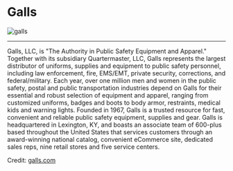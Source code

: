 # Galls

![galls](http://www.nankinfire.com/logotop_GALLS.gif)

---

Galls, LLC, is "The Authority in Public Safety Equipment and Apparel." Together with its subsidiary Quartermaster, LLC, Galls represents the largest distributor of uniforms, supplies and equipment to public safety personnel, including law enforcement, fire, EMS/EMT, private security, corrections, and federal/military. Each year, over one million men and women in the public safety, postal and public transportation industries depend on Galls for their essential and robust selection of equipment and apparel, ranging from customized uniforms, badges and boots to body armor, restraints, medical kids and warning lights. Founded in 1967, Galls is a trusted resource for fast, convenient and reliable public safety equipment, supplies and gear. Galls is headquartered in Lexington, KY, and boasts an associate team of 600-plus based throughout the United States that services customers through an award-winning national catalog, convenient eCommerce site, dedicated sales reps, nine retail stores and five service centers.

Credit: [galls.com](http://www.galls.com/pages/press-releases)
